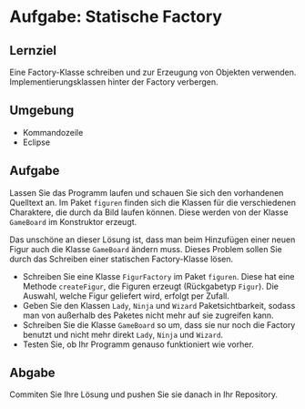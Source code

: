 # Aufgabe: Statische Factory

## Lernziel

Eine Factory-Klasse schreiben und zur Erzeugung von Objekten verwenden. Implementierungsklassen hinter der Factory verbergen.

## Umgebung

  * Kommandozeile
  * Eclipse


## Aufgabe

Lassen Sie das Programm laufen und schauen Sie sich den vorhandenen Quelltext an. Im Paket `figuren` finden sich die Klassen für die verschiedenen Charaktere, die durch da Bild laufen können. Diese werden von der Klasse `GameBoard` im Konstruktor erzeugt.

Das unschöne an dieser Lösung ist, dass man beim Hinzufügen einer neuen Figur auch die Klasse `GameBoard` ändern muss. Dieses Problem sollen Sie durch das Schreiben einer statischen Factory-Klasse lösen.

  * Schreiben Sie eine Klasse `FigurFactory` im Paket `figuren`. Diese hat eine Methode `createFigur`, die Figuren erzeugt (Rückgabetyp `Figur`). Die Auswahl, welche Figur geliefert wird, erfolgt per Zufall.
  * Geben Sie den Klassen `Lady`, `Ninja` und `Wizard` Paketsichtbarkeit, sodass man von außerhalb des Paketes nicht mehr auf sie zugreifen kann.
  * Schreiben Sie die Klasse `GameBoard` so um, dass sie nur noch die Factory benutzt und nicht mehr direkt `Lady`, `Ninja` und `Wizard`.
  * Testen Sie, ob Ihr Programm genauso funktioniert wie vorher.


## Abgabe

Commiten Sie Ihre Lösung und pushen Sie sie danach in Ihr Repository.
